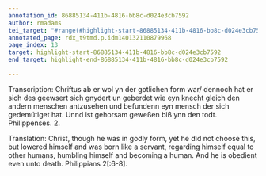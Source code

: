 ```yaml
---
annotation_id: 86885134-411b-4816-bb8c-d024e3cb7592
author: rmadams
tei_target: "#range(#highlight-start-86885134-411b-4816-bb8c-d024e3cb7592, #highlight-end-86885134-411b-4816-bb8c-d024e3cb7592)"
annotated_page: rdx_t9tmd.p.idm140132110879968
page_index: 13
target: highlight-start-86885134-411b-4816-bb8c-d024e3cb7592
end_target: highlight-end-86885134-411b-4816-bb8c-d024e3cb7592

---
```

Transcription: Chriftus ab er wol yn der gotlichen form war/ dennoch hat er sich des
geewsert sich gnydert un geberdet wie eyn knecht gleich den andern
menschen antzusehen und befundenn eyn mensch der sich
gedemütiget hat. Unnd ist gehorsam geweßen biß ynn den todt.
Philippenses. 2.

Translation: Christ, though he was in godly form, yet he did not choose this, but
lowered himself and was born like a servant, regarding himself equal to
other humans, humbling himself and becoming a human. And he is
obedient even unto death. Philippians 2[:6-8].
